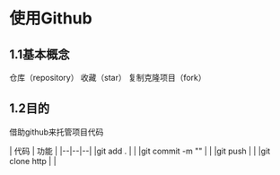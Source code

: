 # 使用Github
## 1.1基本概念
仓库（repository）
收藏（star）
复制克隆项目（fork）
## 1.2目的
借助github来托管项目代码

| 代码 | 功能 |
|--|--|--|
|git add . | |
|git commit -m "" | |
|git push | |
|git clone http | |
